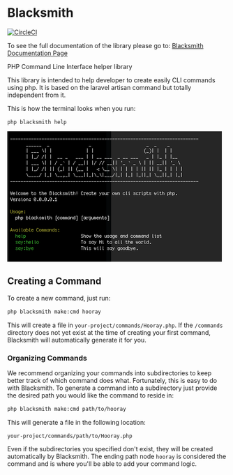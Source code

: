 # Blacksmith

[![CircleCI](https://img.shields.io/circleci/project/github/eaperezc/blacksmith.svg?style=flat-square)]()


To see the full documentation of the library please go to:
[Blacksmith Documentation Page](https://eaperezc.github.io/blacksmith/)


PHP Command Line Interface helper library

This library is intended to help developer to create easily CLI commands using php.
It is based on the laravel artisan command but totally independent from it.

This is how the terminal looks when you run:

```{r, engine='bash', count_lines}
php blacksmith help
```

![Alt text](/resources/sc_blacksmith_help.png?raw=true "Blacksmith Help")


## Creating a Command

To create a new command, just run:

```bash
php blacksmith make:cmd hooray
```

This will create a file in `your-project/commands/Hooray.php`. If the `/commands` directory does not yet exist at the time of creating your first command, Blacksmith will automatically generate it for you.

### Organizing Commands

We recommend organizing your commands into subdirectories to keep better track of which command does what. Fortunately, this is easy to do with Blacksmith. To generate a command into a subdirectory just provide the desired path you would like the command to reside in:

```bash
php blacksmith make:cmd path/to/hooray
```

This will generate a file in the following location:

```
your-project/commands/path/to/Hooray.php
```

Even if the subdirectories you specified don't exist, they will be created automatically by Blacksmith. The ending path node `hooray` is considered the command and is where you'll be able to add your command logic.
